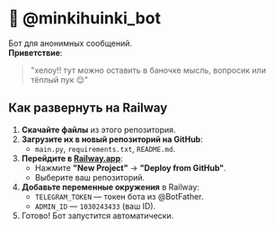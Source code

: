 # 🤖 @minkihuinki_bot

Бот для анонимных сообщений.  
**Приветствие**:  
> "хелоу!! тут можно оставить в баночке мысль, вопросик или тёплый пук 😌"

## Как развернуть на Railway

1. **Скачайте файлы** из этого репозитория.
2. **Загрузите их в новый репозиторий на GitHub**:
   - `main.py`, `requirements.txt`, `README.md`.
3. **Перейдите в [Railway.app](https://railway.app/)**:
   - Нажмите **"New Project"** → **"Deploy from GitHub"**.
   - Выберите ваш репозиторий.
4. **Добавьте переменные окружения** в Railway:
   - `TELEGRAM_TOKEN` — токен бота из @BotFather.
   - `ADMIN_ID` — `1030243433` (ваш ID).
5. Готово! Бот запустится автоматически.